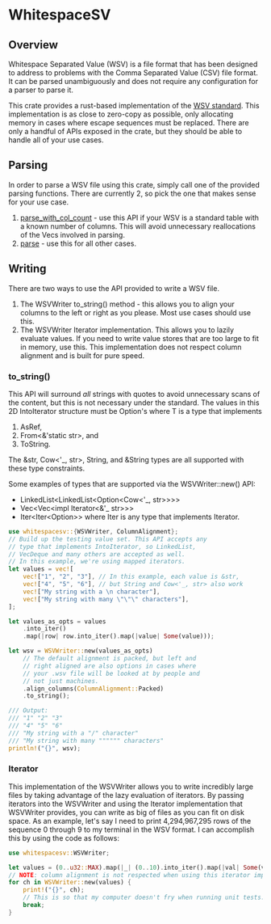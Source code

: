 # WhitespaceSV

## Overview

Whitespace Separated Value (WSV) is a file format that has been designed to address to problems with the Comma Separated Value (CSV) file format. It can be parsed unambiguously and does not require any configuration for a parser to parse it.

This crate provides a rust-based implementation of the [WSV standard](https://dev.stenway.com/WSV/Index.html). This implementation is as close to zero-copy as possible, only allocating memory in cases where escape sequences must be replaced. There are only a handful of APIs exposed in the crate, but they should be able to handle all of your use cases.


## Parsing

In order to parse a WSV file using this crate, simply call one of the provided parsing functions. There are currently 2, so pick the one that makes sense for your use case.
1. [parse_with_col_count](https://docs.rs/whitespacesv/latest/whitespacesv/fn.parse_with_col_count.html) - use this API if your WSV is a standard table with a known number of columns. This will avoid unnecessary reallocations of the Vecs involved in parsing.
2. [parse](https://docs.rs/whitespacesv/latest/whitespacesv/fn.parse.html) - use this for all other cases.


## Writing

There are two ways to use the API provided to write a WSV file. 
1. The WSVWriter to_string() method - this allows you to align your columns to the left or right as you please. Most use cases should use this.
2. The WSVWriter Iterator implementation. This allows you to lazily evaluate values. If you need to write value stores that are too large to fit in memory, use this. This implementation does not respect column alignment and is built for pure speed.

### to_string()

This API will surround _all_ strings with quotes to avoid unnecessary scans of the content, but this is not necessary under the standard. The values in this 2D IntoIterator structure must be Option<T>'s where T is a type that implements
1. AsRef<str>, 
2. From<&'static str>, and 
3. ToString. 

The &str, Cow<'_, str>, String, and &String types are all supported with these type constraints.

Some examples of types that are supported via the WSVWriter::new() API:
- LinkedList<LinkedList<Option<Cow<'_, str>>>>
- Vec<Vec<impl Iterator<&'_ str>>>
- Iter<Iter<Option<String>>> where Iter is any type that implements Iterator.

```rust
use whitespacesv::{WSVWriter, ColumnAlignment};
// Build up the testing value set. This API accepts any
// type that implements IntoIterator, so LinkedList,
// VecDeque and many others are accepted as well.
// In this example, we're using mapped iterators.
let values = vec![
    vec!["1", "2", "3"], // In this example, each value is &str,
    vec!["4", "5", "6"], // but String and Cow<'_, str> also work
    vec!["My string with a \n character"],
    vec!["My string with many \"\"\" characters"],
];

let values_as_opts = values
    .into_iter()
    .map(|row| row.into_iter().map(|value| Some(value)));

let wsv = WSVWriter::new(values_as_opts)
    // The default alignment is packed, but left and 
    // right aligned are also options in cases where 
    // your .wsv file will be looked at by people and 
    // not just machines.
    .align_columns(ColumnAlignment::Packed)
    .to_string();

/// Output:
/// "1" "2" "3"
/// "4" "5" "6"
/// "My string with a "/" character"
/// "My string with many """""" characters"
println!("{}", wsv);
```

### Iterator

This implementation of the WSVWriter allows you to write incredibly large files by taking advantage of the lazy evaluation of iterators. By passing iterators into the WSVWriter and using the Iterator implementation that WSVWriter provides, you can write as big of files as you can fit on disk space. As an example, let's say I need to print 4,294,967,295 rows of the sequence 0 through 9 to my terminal in the WSV format. I can accomplish this by using the code as follows:

```rust
use whitespacesv::WSVWriter;

let values = (0..u32::MAX).map(|_| (0..10).into_iter().map(|val| Some(val.to_string())));
// NOTE: column alignment is not respected when using this iterator implementation.
for ch in WSVWriter::new(values) {
    print!("{}", ch);
    // This is so that my computer doesn't fry when running unit tests.
    break;
}
```